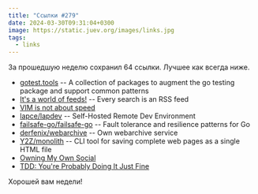 ```yaml
---
title: "Ссылки #279"
date: 2024-03-30T09:31:04+0300
image: https://static.juev.org/images/links.jpg
tags: 
  - links
---
```


За прошедшую неделю сохранил 64 ссылки. Лучшее как всегда ниже.

- [gotest.tools](https://github.com/gotestyourself/gotest.tools) -- A collection of packages to augment the go testing package and support common patterns
- [It's a world of feeds!](https://feedle.world/) -- Every search is an RSS feed
- [VIM is not about speed](https://levelup.gitconnected.com/vim-is-not-about-speed-88968ae4283c)
- [lapce/lapdev](https://github.com/lapce/lapdev) -- Self-Hosted Remote Dev Environment
- [failsafe-go/failsafe-go](https://github.com/failsafe-go/failsafe-go) -- Fault tolerance and resilience patterns for Go
- [derfenix/webarchive](https://github.com/derfenix/webarchive) -- Own webarchive service
- [Y2Z/monolith](https://github.com/Y2Z/monolith) -- CLI tool for saving complete web pages as a single HTML file
- [Owning My Own Social](https://shellsharks.com/own-my-social)
- [TDD: You're Probably Doing It Just Fine](https://blog.thecodewhisperer.com/permalink/tdd-youre-probably-doing-it-just-fine)

Хорошей вам недели!
